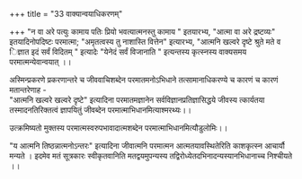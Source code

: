 +++
title = "33 वाक्यान्वयाधिकरणम्"

+++
"न वा अरे पत्युः कामाय पतिः प्रियो भवत्यात्मनस्तु कामाय " इतयारभ्य, "आत्मा वा अरे द्रष्टव्यः" इतयादिनोपदिष्टः परमात्मा; "अमृतत्वस्य तु नाशास्ति वित्तेन" इत्यारभ्य, "आत्मनि खल्वरे दृष्टे श्रुते मते व िज्ञात इदं सर्वं विदितम् " इत्यादेः "येनेदं सर्वं विजानाति " इत्यन्तस्य कृत्स्नस्य वाक्यसमय परमात्मन्येवान्वयात् ।।

अस्मिन्प्रकरणे प्रकरणान्तरे च जीववाचिशब्देन परमातमनोऽभिधाने तत्सामानाधिकरण्ये च कारणं च कारणं मतान्तरेणाह -  
 "आत्मनि खल्वरे खल्वरे दृष्टे" इत्यादिना परमातमज्ञानेन सर्वविज्ञानप्रतिज्ञासिद्धये जीवस्य त्कार्यतया तस्मादनतिरिक्तत्वं ज्ञापयितुं जीवब्देन परमात्माभिधानमित्याश्मरथ्यः।।

उत्क्रमिष्यतो मुक्तस्य परमात्मस्वरुपभावादात्मशब्देन परमात्माभिधानमित्यौडुलोमिः।।

"य आत्मनि तिष्ठन्नात्मनोऽन्तरः" इत्यादिना जीवात्मनि परमात्मन आत्मतयावस्थितेरिति काशकृत्स्न आचार्यौ मन्यते । इदमेव मतं सूत्रकारः स्वीकृतवानिति मतद्वयमुपन्यस्य तद्विरोध्येतदभिनादन्यस्यानभिधानाच्च निश्चीयते ।।